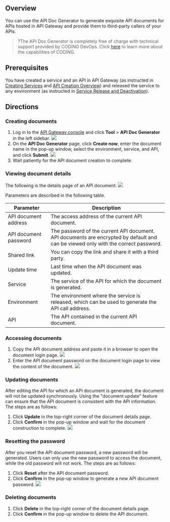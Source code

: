 ## Overview

You can use the API Doc Generator to generate exquisite API documents for APIs hosted in API Gateway and provide them to third-party callers of your APIs.
>?The API Doc Generator is completely free of charge with technical support provided by CODING DevOps. Click [here](https://coding.net/) to learn more about the capabilities of CODING.

## Prerequisites

You have created a service and an API in API Gateway (as instructed in [Creating Services](https://intl.cloud.tencent.com/document/product/628/11787) and [API Creation Overview](https://intl.cloud.tencent.com/document/product/628/11795)) and released the service to any environment (as instructed in [Service Release and Deactivation](https://intl.cloud.tencent.com/document/product/628/11809)).

## Directions
### Creating documents

1. Log in to the [API Gateway console](https://console.cloud.tencent.com/apigateway/index?rid=1) and click **Tool** > **API Doc Generator** in the left sidebar.
   ![](https://qcloudimg.tencent-cloud.cn/raw/f444ef2299fecf730271edf909845c06.png)
2. On the **API Doc Generator** page, click **Create now**, enter the document name in the pop-up window, select the environment, service, and API, and click **Submit**.
   ![](https://qcloudimg.tencent-cloud.cn/raw/6a11298b1e3e6a14662eb8af504c6c75.png)
3. Wait patiently for the API document creation to complete.

### Viewing document details

The following is the details page of an API document:
![](https://qcloudimg.tencent-cloud.cn/raw/000907255147647e5956ef1753b96f98.png)

Parameters are described in the following table.

| Parameter | Description |
| ---- | ---- |
| API document address | The access address of the current API document. |  
| API document password | The password of the current API document. API documents are encrypted by default and can be viewed only with the correct password. |  
| Shared link | You can copy the link and share it with a third party. |  
| Update time | Last time when the API document was updated. |  
| Service | The service of the API for which the document is generated. |  
| Environment | The environment where the service is released, which can be used to generate the API call address. |  
| API | The API contained in the current API document. |  

### Accessing documents

1. Copy the API document address and paste it in a browser to open the document login page.
   ![](https://qcloudimg.tencent-cloud.cn/raw/27a8f7baff06dcdc844107b21da6a4ac.jpg)
2. Enter the API document password on the document login page to view the content of the document.
   ![](https://qcloudimg.tencent-cloud.cn/raw/000907255147647e5956ef1753b96f98.png)

### Updating documents

After editing the API for which an API document is generated, the document will not be updated synchronously. Using the "document update" feature can ensure that the API document is consistent with the API information. The steps are as follows:
1. Click **Update** in the top-right corner of the document details page.
2. Click **Confirm** in the pop-up window and wait for the document construction to complete.
![](https://qcloudimg.tencent-cloud.cn/raw/000907255147647e5956ef1753b96f98.png)

### Resetting the password

After you reset the API document password, a new password will be generated. Users can only use the new password to access the document, while the old password will not work. The steps are as follows:
1. Click **Reset** after the API document password.
2. Click **Confirm** in the pop-up window to generate a new API document password.
![](https://qcloudimg.tencent-cloud.cn/raw/000907255147647e5956ef1753b96f98.png)

### Deleting documents

1. Click **Delete** in the top-right corner of the document details page.
2. Click **Confirm** in the pop-up window to delete the API document.
